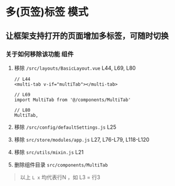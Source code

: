  多(页签)标签 模式
====


## 让框架支持打开的页面增加多标签，可随时切换

### 关于如何移除该功能 组件
  1. 移除 `/src/layouts/BasicLayout.vue` L44, L69, L80
      ```vue
      // L44
      <multi-tab v-if="multiTab"></multi-tab>
      
      // L69
      import MultiTab from '@/components/MultiTab'
      
      // L80
      MultiTab,
      ```
  2. 移除 `/src/config/defaultSettings.js` L25

  3. 移除 `src/store/modules/app.js` L27, L76-L79, L118-L120
  
  4. 移除 `src/utils/mixin.js` L21
  
  5. 删除组件目录 `src/components/MultiTab` 

> 以上 `L x` 均代表行N ，如 L3 = 行3 

